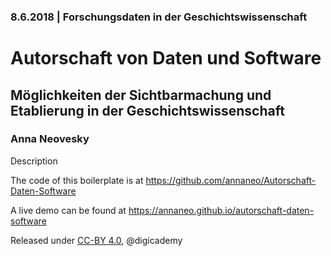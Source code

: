 ### 8.6.2018  | Forschungsdaten in der Geschichtswissenschaft

# Autorschaft von Daten und Software

## Möglichkeiten der Sichtbarmachung und Etablierung in der Geschichtswissenschaft

### Anna Neovesky

Description

The code of this boilerplate is at https://github.com/annaneo/Autorschaft-Daten-Software

A live demo can be found at https://annaneo.github.io/autorschaft-daten-software

Released under [CC-BY 4.0](https://creativecommons.org/licenses/by/4.0/), @digicademy
